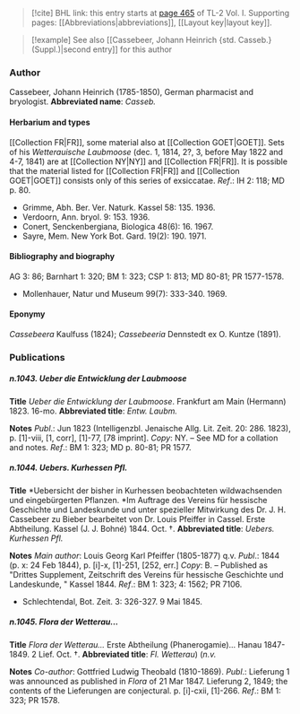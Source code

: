 > [!cite] BHL link: this entry starts at [page 465](https://www.biodiversitylibrary.org/page/33120596) of TL-2 Vol. I.
> Supporting pages: [[Abbreviations|abbreviations]], [[Layout key|layout key]].

> [!example] See also [[Cassebeer, Johann Heinrich {std. Casseb.} (Suppl.)|second entry]] for this author

### Author

Cassebeer, Johann Heinrich (1785-1850), German pharmacist and bryologist. 
**Abbreviated name**: *Casseb.*

#### Herbarium and types

[[Collection FR|FR]], some material also at [[Collection GOET|GOET]]. Sets of his *Wetterauische Laubmoose* (dec. 1, 1814, 2?, 3, before May 1822 and 4-7, 1841) are at [[Collection NY|NY]] and [[Collection FR|FR]]. It is possible that the material listed for [[Collection FR|FR]] and [[Collection GOET|GOET]] consists only of this series of exsiccatae.
*Ref*.: IH 2: 118; MD p. 80.
- Grimme, Abh. Ber. Ver. Naturk. Kassel 58: 135. 1936.
- Verdoorn, Ann. bryol. 9: 153. 1936.
- Conert, Senckenbergiana, Biologica 48(6): 16. 1967.
- Sayre, Mem. New York Bot. Gard. 19(2): 190. 1971.

#### Bibliography and biography

AG 3: 86; Barnhart 1: 320; BM 1: 323; CSP 1: 813; MD 80-81; PR 1577-1578.
- Mollenhauer, Natur und Museum 99(7): 333-340. 1969.

#### Eponymy

*Cassebeera* Kaulfuss (1824); *Cassebeeria* Dennstedt ex O. Kuntze (1891).

### Publications

##### n.1043. Ueber die Entwicklung der Laubmoose

**Title**
*Ueber die Entwicklung der Laubmoose*. Frankfurt am Main (Hermann) 1823. 16-mo.
**Abbreviated title**: *Entw. Laubm.*

**Notes**
*Publ*.: Jun 1823 (Intelligenzbl. Jenaische Allg. Lit. Zeit. 20: 286. 1823), p. \[1\]-viii, \[1, corr\], \[1\]-77, \[78 imprint\]. *Copy*: NY. – See MD for a collation and notes.
*Ref*.: BM 1: 323; MD p. 80-81; PR 1577.

##### n.1044. Uebers. Kurhessen Pfl.

**Title**
*Uebersicht der bisher in Kurhessen beobachteten wildwachsenden und eingebürgerten Pflanzen. *Im Auftrage des Vereins für hessische Geschichte und Landeskunde und unter spezieller Mitwirkung des Dr. J. H. Cassebeer zu Bieber bearbeitet von Dr. Louis Pfeiffer in Cassel. Erste Abtheilung. Kassel (J. J. Bohné) 1844. Oct. †.
**Abbreviated title**: *Uebers. Kurhessen Pfl.*

**Notes**
*Main author*: Louis Georg Karl Pfeiffer (1805-1877) q.v.
*Publ*.: 1844 (p. x: 24 Feb 1844), p. \[i\]-x, \[1\]-251, \[252, err.\] *Copy*: B. – Published as "Drittes Supplement, Zeitschrift des Vereins für hessische Geschichte und Landeskunde, " Kassel 1844.
*Ref*.: BM 1: 323; 4: 1562; PR 7106.
- Schlechtendal, Bot. Zeit. 3: 326-327. 9 Mai 1845.

##### n.1045. Flora der Wetterau...

**Title**
*Flora der Wetterau...* Erste Abtheilung (Phanerogamie)... Hanau 1847-1849. 2 Lief. Oct. †.
**Abbreviated title**: *Fl. Wetterau*) (*n.v.*

**Notes**
*Co-author*: Gottfried Ludwig Theobald (1810-1869).
*Publ*.: Lieferung 1 was announced as published in *Flora* of 21 Mar 1847. Lieferung 2, 1849; the contents of the Lieferungen are conjectural. p. \[i\]-cxii, \[1\]-266.
*Ref*.: BM 1: 323; PR 1578.

